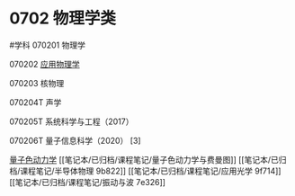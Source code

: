 # 0702 物理学类
#学科
070201 物理学

070202 [应用物理学](https://baike.baidu.com/item/%E5%BA%94%E7%94%A8%E7%89%A9%E7%90%86%E5%AD%A6/2974647)

070203 核物理

070204T 声学

070205T 系统科学与工程（2017）

070206T 量子信息科学（2020） [3]

[量子色动力学](笔记本/已归档/学习/量子色动力学%2090d87.md)
[[笔记本/已归档/课程笔记/量子色动力学与费曼图]]
[[笔记本/已归档/课程笔记/半导体物理 9b822]]
[[笔记本/已归档/课程笔记/应用光学 9f714]]
[[笔记本/已归档/课程笔记/振动与波 7e326]]